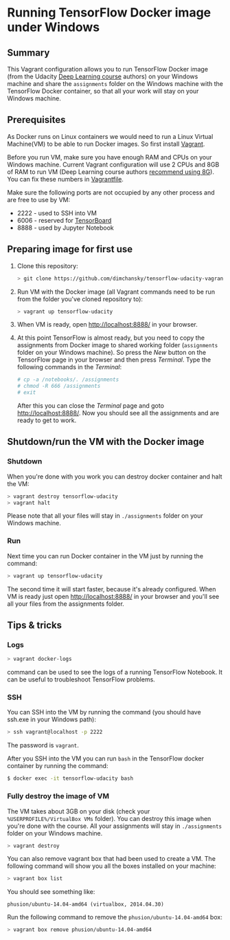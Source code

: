 # Running TensorFlow Docker image under Windows

## Summary

This Vagrant configuration allows you to run TensorFlow Docker image (from the Udacity [Deep Learning course](https://www.udacity.com/course/viewer#!/c-ud730) authors) on your Windows machine and share the `assignments` folder on the Windows machine with the TensorFlow Docker container, so that all your work will stay on your Windows machine.

## Prerequisites

As Docker runs on Linux containers we would need to run a Linux Virtual Machine(VM) to be able to run Docker images. So first install [Vagrant](https://www.vagrantup.com/).

Before you run VM, make sure you have enough RAM and CPUs on your Windows machine. Current Vagrant configuration will use 2 CPUs and 8GB of RAM to run VM (Deep Learning course authors [recommend using 8G](https://github.com/tensorflow/tensorflow/blob/master/tensorflow/examples/udacity/README.md)). You can fix these numbers in [Vagrantfile](Vagrantfile#L26).

Make sure the following ports are not occupied by any other process and are free to use by VM:

- 2222 - used to SSH into VM
- 6006 - reserved for [TensorBoard](https://www.tensorflow.org/versions/master/how_tos/summaries_and_tensorboard/index.html)
- 8888 - used by Jupyter Notebook

## Preparing image for first use

1. Clone this repository:
   
   ```sh
   > git clone https://github.com/dimchansky/tensorflow-udacity-vagrant
   ```
   
2. Run VM with the Docker image (all Vagrant commands need to be run from the folder you've cloned repository to):

   ```sh
   > vagrant up tensorflow-udacity
   ```

3. When VM is ready, open [http://localhost:8888/](http://localhost:8888/) in your browser.
4. At this point TensorFlow is almost ready, but you need to copy the assignments from Docker image to shared working folder (`assignments` folder on your Windows machine). So press the *New* button on the TensorFlow page in your browser and then press *Terminal*. Type the following commands in the *Terminal*:

   ```sh
   # cp -a /notebooks/. /assignments
   # chmod -R 666 /assignments
   # exit
   ```

   After this you can close the *Terminal* page and goto [http://localhost:8888/](http://localhost:8888/). Now you should see all the assignments and are ready to get to work.
   
## Shutdown/run the VM with the Docker image

### Shutdown

When you're done with you work you can destroy docker container and halt the VM:

```sh
> vagrant destroy tensorflow-udacity
> vagrant halt
```

Please note that all your files will stay in `./assignments` folder on your Windows machine.

### Run

Next time you can run Docker container in the VM just by running the command:

```sh
> vagrant up tensorflow-udacity
```

The second time it will start faster, because it's already configured. When VM is ready just open [http://localhost:8888/](http://localhost:8888/) in your browser and you'll see all your files from the assignments folder.

## Tips & tricks

### Logs

```sh
> vagrant docker-logs
```

command can be used to see the logs of a running TensorFlow Notebook. It can be useful to troubleshoot TensorFlow problems.

### SSH

You can SSH into the VM by running the command (you should have ssh.exe in your Windows path):

```sh
> ssh vagrant@localhost -p 2222
```

The password is `vagrant`.

After you SSH into the VM you can run `bash` in the TensorFlow docker container by running the command:

```sh
$ docker exec -it tensorflow-udacity bash
```

### Fully destroy the image of VM

The VM takes about 3GB on your disk (check your `%USERPROFILE%/VirtualBox VMs` folder). You can destroy this image when you're done with the course. All your assignments will stay in `./assignments` folder on your Windows machine.

```sh
> vagrant destroy
```

You can also remove vagrant box that had been used to create a VM. The following command will show you all the boxes installed on your machine:

```sh
> vagrant box list
```

You should see something like:

```
phusion/ubuntu-14.04-amd64 (virtualbox, 2014.04.30)
```

Run the following command to remove the `phusion/ubuntu-14.04-amd64` box:

```sh
> vagrant box remove phusion/ubuntu-14.04-amd64
```

